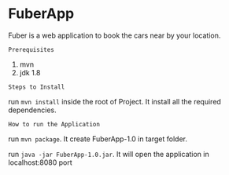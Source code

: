 # FuberApp

Fuber is a web application to book the cars near by your location.

``Prerequisites``

  1. mvn
  2. jdk 1.8
 
 ``Steps to Install``
 
  run `mvn install` inside the root of Project. It install all the required dependencies.
  
  ``How to run the Application``
  
  run ``mvn package``. It create FuberApp-1.0 in target folder.
  
  run `` java -jar FuberApp-1.0.jar ``. It will open the application in localhost:8080 port
